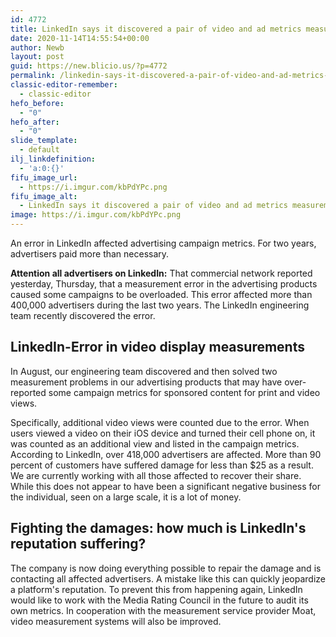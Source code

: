 ```yaml
---
id: 4772
title: LinkedIn says it discovered a pair of video and ad metrics measurement errors that led to 418K advertisers overpaying for campaigns
date: 2020-11-14T14:55:54+00:00
author: Newb
layout: post
guid: https://new.blicio.us/?p=4772
permalink: /linkedin-says-it-discovered-a-pair-of-video-and-ad-metrics-measurement-errors-that-led-to-418k-advertisers-overpaying-for-campaigns/
classic-editor-remember:
  - classic-editor
hefo_before:
  - "0"
hefo_after:
  - "0"
slide_template:
  - default
ilj_linkdefinition:
  - 'a:0:{}'
fifu_image_url:
  - https://i.imgur.com/kbPdYPc.png
fifu_image_alt:
  - LinkedIn says it discovered a pair of video and ad metrics measurement errors that led to 418K advertisers overpaying for campaigns
image: https://i.imgur.com/kbPdYPc.png
---
```

An error in LinkedIn affected advertising campaign metrics. For two years, advertisers paid more than necessary.

**Attention all advertisers on LinkedIn:** That commercial network reported yesterday, Thursday, that a measurement error in the advertising products caused some campaigns to be overloaded. This error affected more than 400,000 advertisers during the last two years. The LinkedIn engineering team recently discovered the error.

## LinkedIn-Error in video display measurements

In August, our engineering team discovered and then solved two measurement problems in our advertising products that may have over-reported some campaign metrics for sponsored content for print and video views.

Specifically, additional video views were counted due to the error. When users viewed a video on their iOS device and turned their cell phone on, it was counted as an additional view and listed in the campaign metrics. According to LinkedIn, over 418,000 advertisers are affected. More than 90 percent of customers have suffered damage for less than $25 as a result. We are currently working with all those affected to recover their share. While this does not appear to have been a significant negative business for the individual, seen on a large scale, it is a lot of money.

## Fighting the damages: how much is LinkedIn's reputation suffering?

The company is now doing everything possible to repair the damage and is contacting all affected advertisers. A mistake like this can quickly jeopardize a platform's reputation. To prevent this from happening again, LinkedIn would like to work with the Media Rating Council in the future to audit its own metrics. In cooperation with the measurement service provider Moat, video measurement systems will also be improved.